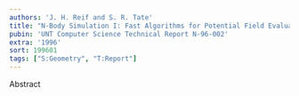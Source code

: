 ```yaml
---
authors: 'J. H. Reif and S. R. Tate'
title: "N-Body Simulation I: Fast Algorithms for Potential Field Evaluation and Trummer's Problem"
pubin: 'UNT Computer Science Technical Report N-96-002'
extra: '1996'
sort: 199601
tags: ["S:Geometry", "T:Report"]
---
```

Abstract
